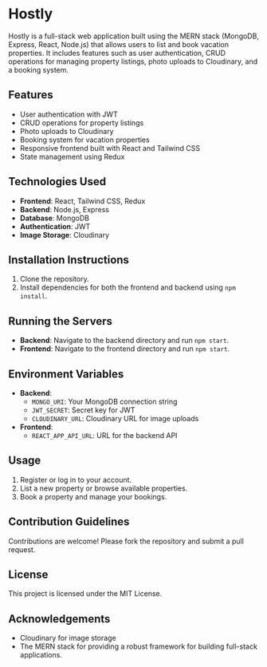 # Hostly

Hostly is a full-stack web application built using the MERN stack (MongoDB, Express, React, Node.js) that allows users to list and book vacation properties. It includes features such as user authentication, CRUD operations for managing property listings, photo uploads to Cloudinary, and a booking system.

## Features
- User authentication with JWT
- CRUD operations for property listings
- Photo uploads to Cloudinary
- Booking system for vacation properties
- Responsive frontend built with React and Tailwind CSS
- State management using Redux

## Technologies Used
- **Frontend**: React, Tailwind CSS, Redux
- **Backend**: Node.js, Express
- **Database**: MongoDB
- **Authentication**: JWT
- **Image Storage**: Cloudinary

## Installation Instructions
1. Clone the repository.
2. Install dependencies for both the frontend and backend using `npm install`.

## Running the Servers
- **Backend**: Navigate to the backend directory and run `npm start`.
- **Frontend**: Navigate to the frontend directory and run `npm start`.

## Environment Variables
- **Backend**:
  - `MONGO_URI`: Your MongoDB connection string
  - `JWT_SECRET`: Secret key for JWT
  - `CLOUDINARY_URL`: Cloudinary URL for image uploads
- **Frontend**:
  - `REACT_APP_API_URL`: URL for the backend API

## Usage
1. Register or log in to your account.
2. List a new property or browse available properties.
3. Book a property and manage your bookings.

## Contribution Guidelines
Contributions are welcome! Please fork the repository and submit a pull request.

## License
This project is licensed under the MIT License.

## Acknowledgements
- Cloudinary for image storage
- The MERN stack for providing a robust framework for building full-stack applications.
